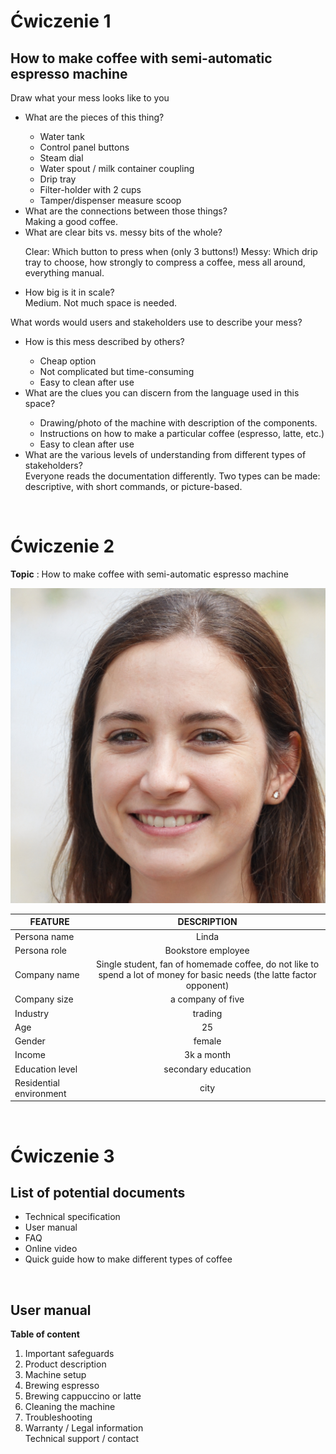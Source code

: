 <h1> Ćwiczenie 1 </h1>
<h2> How to make coffee with semi-automatic espresso machine </h2>

Draw what your mess looks like to you
<ul>
<li> What are the pieces of this thing? </li>
<ul>
    <li> Water tank </li>
    <li> Control panel buttons </li>
    <li> Steam dial </li>
    <li> Water spout / milk container coupling </li>
    <li> Drip tray </li>
    <li> Filter-holder with 2 cups</li>
    <li> Tamper/dispenser measure scoop </li>
  </ul>

<li> What are the connections between those things? </li>
  Making a good coffee.

<li> What are clear bits vs. messy bits of the whole? </li>
<p> Clear: Which button to press when (only 3 buttons!)
Messy: Which drip tray to choose, how strongly to compress a coffee, mess all around, everything manual. </p>

<li> How big is it in scale? </li>
Medium. Not much space is needed. 
</ul>

What words would users and stakeholders use to describe your mess?
<ul>
<li> How is this mess described by others? </li>
  <ul>
   <li> Cheap option </li>
   <li> Not complicated but time-consuming </li>
   <li> Easy to clean after use </li>


  </ul>

<li> What are the clues you can discern from the language used in this space? </li>
<ul>
   <li> Drawing/photo of the machine with description of the components. </li>
   <li> Instructions on how to make a particular coffee (espresso, latte, etc.) </li>
   <li> Easy to clean after use </li>

  </ul>

<li> What are the various levels of understanding from different types of stakeholders? </li>
Everyone reads the documentation differently. Two types can be made: descriptive, with short commands, or picture-based. 


</ul>
<br>

<h1> Ćwiczenie 2 </h1>

**Topic** : How to make coffee with semi-automatic espresso machine

![persona!](persona.jpg)


| FEATURE               |     DESCRIPTION      
|----------             |:-------------:
| Persona name          |  Linda 
| Persona role          |    Bookstore employee   
| Company name          |    Single student, fan of homemade coffee, do not like to spend a lot of money for basic needs (the latte factor opponent)
| Company size          |    a company of five   
| Industry              |    trading   
| Age                   |    25   
| Gender                |    female   
| Income                |    3k a month   
| Education level       |    secondary education   
| Residential environment      |    city   

<br>
<h1> Ćwiczenie 3 </h1>

<h2> List of potential documents </h2>
<ul>
<li> Technical specification  </li>
<li> User manual  </li>
<li> FAQ  </li>
<li> Online video  </li>
<li> Quick guide how to make different types of coffee  </li>
</ul>
<br>

<h2> User manual </h2>

**Table of content**

<ol>
<li> Important safeguards  </li>
<li> Product description  </li>
<li> Machine setup  </li>
<li> Brewing espresso  </li>
<li> Brewing cappuccino or latte  </li>
<li> Cleaning the machine  </li>
<li> Troubleshooting  </li>
<li> Warranty / Legal information  </li>
Technical support / contact
</ol>

